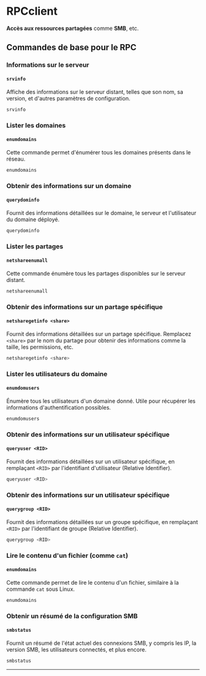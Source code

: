 
# RPCclient

**Accès aux ressources partagées** comme **SMB**, etc.

## Commandes de base pour le RPC

### **Informations sur le serveur**

#### `srvinfo`
Affiche des informations sur le serveur distant, telles que son nom, sa version, et d'autres paramètres de configuration.

```bash
srvinfo
```

### **Lister les domaines**

#### `enumdomains`
Cette commande permet d'énumérer tous les domaines présents dans le réseau.

```bash
enumdomains
```

### **Obtenir des informations sur un domaine**

#### `querydominfo`
Fournit des informations détaillées sur le domaine, le serveur et l'utilisateur du domaine déployé.

```bash
querydominfo
```

### **Lister les partages**

#### `netshareenumall`
Cette commande énumère tous les partages disponibles sur le serveur distant.

```bash
netshareenumall
```

### **Obtenir des informations sur un partage spécifique**

#### `netsharegetinfo <share>`
Fournit des informations détaillées sur un partage spécifique. Remplacez `<share>` par le nom du partage pour obtenir des informations comme la taille, les permissions, etc.

```bash
netsharegetinfo <share>
```

### **Lister les utilisateurs du domaine**

#### `enumdomusers`
Énumère tous les utilisateurs d'un domaine donné. Utile pour récupérer les informations d'authentification possibles.

```bash
enumdomusers
```

### **Obtenir des informations sur un utilisateur spécifique**

#### `queryuser <RID>`
Fournit des informations détaillées sur un utilisateur spécifique, en remplaçant `<RID>` par l'identifiant d'utilisateur (Relative Identifier).

```bash
queryuser <RID>
```

### **Obtenir des informations sur un utilisateur spécifique**

#### `querygroup <RID>`
Fournit des informations détaillées sur un groupe spécifique, en remplaçant `<RID>` par l'identifiant de groupe (Relative Identifier).

```bash
querygroup <RID>
```

### **Lire le contenu d'un fichier (comme `cat`)**

#### `enumdomains`
Cette commande permet de lire le contenu d'un fichier, similaire à la commande `cat` sous Linux.

```bash
enumdomains
```

### **Obtenir un résumé de la configuration SMB**

#### `smbstatus`
Fournit un résumé de l'état actuel des connexions SMB, y compris les IP, la version SMB, les utilisateurs connectés, et plus encore.

```bash
smbstatus
```
---

